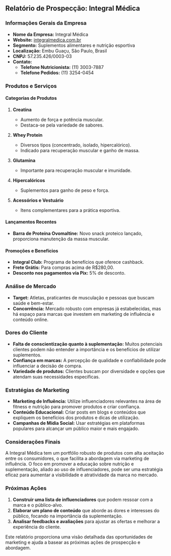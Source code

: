 ## Relatório de Prospecção: Integral Médica

### Informações Gerais da Empresa
- **Nome da Empresa:** Integral Médica
- **Website:** [integralmedica.com.br](http://www.integralmedica.com.br/)
- **Segmento:** Suplementos alimentares e nutrição esportiva
- **Localização:** Embu Guaçu, São Paulo, Brasil
- **CNPJ:** 57.235.426/0003-03
- **Contato:** 
  - **Telefone Nutricionista:** (11) 3003-7887
  - **Telefone Pedidos:** (11) 3254-0454

### Produtos e Serviços
#### Categorias de Produtos
1. **Creatina**
   - Aumento de força e potência muscular.
   - Destaca-se pela variedade de sabores.
  
2. **Whey Protein**
   - Diversos tipos (concentrado, isolado, hipercalórico).
   - Indicado para recuperação muscular e ganho de massa.
  
3. **Glutamina**
   - Importante para recuperação muscular e imunidade.

4. **Hipercalóricos**
   - Suplementos para ganho de peso e força.

5. **Acessórios e Vestuário**
   - Itens complementares para a prática esportiva.

#### Lançamentos Recentes
- **Barra de Proteína Ovomaltine:** Novo snack proteico lançado, proporciona manutenção da massa muscular.

#### Promoções e Benefícios
- **Integral Club:** Programa de benefícios que oferece cashback.
- **Frete Grátis:** Para compras acima de R$280,00.
- **Desconto nos pagamentos via Pix:** 5% de desconto.

### Análise de Mercado
- **Target:** Atletas, praticantes de musculação e pessoas que buscam saúde e bem-estar.
- **Concorrência:** Mercado robusto com empresas já estabelecidas, mas há espaço para marcas que investem em marketing de influência e conteúdo online.
  
### Dores do Cliente
- **Falta de conscientização quanto à suplementação:** Muitos potenciais clientes podem não entender a importância e os benefícios de utilizar suplementos.
- **Confiança em marcas:** A percepção de qualidade e confiabilidade pode influenciar a decisão de compra.
- **Variedade de produtos:** Clientes buscam por diversidade e opções que atendam suas necessidades específicas.

### Estratégias de Marketing
- **Marketing de Influência:** Utilize influenciadores relevantes na área de fitness e nutrição para promover produtos e criar confiança.
- **Conteúdo Educacional:** Criar posts em blogs e conteúdos que expliquem os benefícios dos produtos e dicas de utilização.
- **Campanhas de Mídia Social:** Usar estratégias em plataformas populares para alcançar um público maior e mais engajado.

### Considerações Finais
A Integral Médica tem um portfólio robusto de produtos com alta aceitação entre os consumidores, o que facilita a abordagem via marketing de influência. O foco em promover a educação sobre nutrição e suplementação, aliado ao uso de influenciadores, pode ser uma estratégia eficaz para aumentar a visibilidade e atratividade da marca no mercado. 

### Próximas Ações
1. **Construir uma lista de influenciadores** que podem ressoar com a marca e o público-alvo.
2. **Elaborar um plano de conteúdo** que aborde as dores e interesses do público, focando na importância da suplementação.
3. **Analisar feedbacks e avaliações** para ajustar as ofertas e melhorar a experiência do cliente. 

Este relatório proporciona uma visão detalhada das oportunidades de marketing e ajuda a basear as próximas ações de prospecção e abordagem.